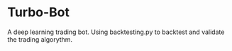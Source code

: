 # Turbo-Bot
A deep learning trading bot.
Using backtesting.py to backtest and validate the trading algorythm.